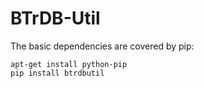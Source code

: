# BTrDB-Util

The basic dependencies are covered by pip:

```
apt-get install python-pip
pip install btrdbutil
```
